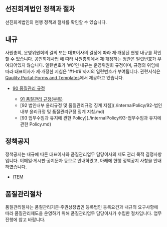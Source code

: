 ## 선진회계법인 정책과 절차

선진회계법인의 현행 정책과 절차를 확인할 수 있습니다.

## 내규

사원총회, 운영위원회의 결의 또는 대표이사의 결정에 따라 제·개정된 현행 내규를 확인할 수 있습니다. 공인회계사법 에 따라 사원총회에서 제·개정하는 정관은 일련번호가 부여되어있지 않습니다. 일련번호가 '#0'인 내규는 운영위원회 규정이며, 규정의 위임에 따라 대표이사가 제·개정한 지침은 '#1-#9'까지의 일련번호가 부여됩니다. 관련서식은 [Qaulity Portal-Forms and Templates](https://sjacc-quality-portal.com/forms)에서 제공하고 있습니다.

<!-- * [정관(조회용)]()
* [10 회계 및 자금관리 규정]()
    * [11 자금지출 전결 지침]()
    * [12 법인카드 사용 지침]()
* [20 인사 규정]()
    * [21 성과평가 지침]()
    * [22 재택근무 지침]()
* [30 운영위원회 규정]()
* [40 감사운영에 관한 규정]()
* [50 법인내부윤리 규정]()
* [60 교육훈련 규정]()
* [70 감사조서관리 규정]()
* [80 상벌 규정]() -->
* [90 품질관리 규정](./internalPolicy/90-품질관리규정.md)
    * [91 품질관리 규정(부록)](./internalPolicy/91-품질관리규정(부록).md)
    * [92 법인내부 윤리규정 및 품질관리규정 징계 지침](./internalPolicy/92-법인내부 윤리규정 및 품질관리규정 징계 지침.md)
    * [93 업무수임과 유지에 관한 Policy](./internalPolicy/93-업무수임과 유지에 관한 Policy.md)
    
    <!-- * [92 법인내부 윤리규정 및 품질관리규정 징계 지침]()
    * [93 업무수임과 유지에 관한 Policy]()
    * [94 심리방침]()
    * [95 감사보수지침]()
    * [96 외부감사업무 중요성 관리 규정]() -->

## 정책공지

정책공지는 내규에 따른 대표이사와 품질관리업무 담당이사의 제도 관리 목적 결정사항입니다. 이메일·게시판·공지문자 등으로 안내하였고, 아래에 현행 정책공지 사항을 안내하였습니다.

* [ITEM]()


## 품질관리절차

품질관리절차는 품질관리기준·주권상장법인 등록법인 등록요건과 내규의 요구사항에 따라 품질관리제도을 운영하기 위해 품질관리업무 담당이사가 수립한 절차입니다. 업무 진행에 참고 바랍니다.

